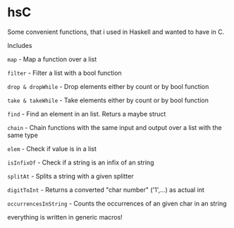 # hsC

Some convenient functions, that i used in Haskell and wanted to have in C.

Includes

```map``` - Map a function over a list

```filter``` - Filter a list with a bool function

```drop & dropWhile``` - Drop elements either by count or by bool function

```take & takeWhile``` - Take elements either by count or by bool function

```find``` - Find an element in an list. Returs a maybe struct

```chain``` - Chain functions with the same input and output over a list with the same type

```elem``` - Check if value is in a list

```isInfixOf``` - Check if a string is an infix of an string

```splitAt``` - Splits a string with a given splitter

```digitToInt``` - Returns a converted "char number" ('1',...) as actual int

```occurrencesInString``` - Counts the occurrences of an given char in an string

everything is written in generic macros!
